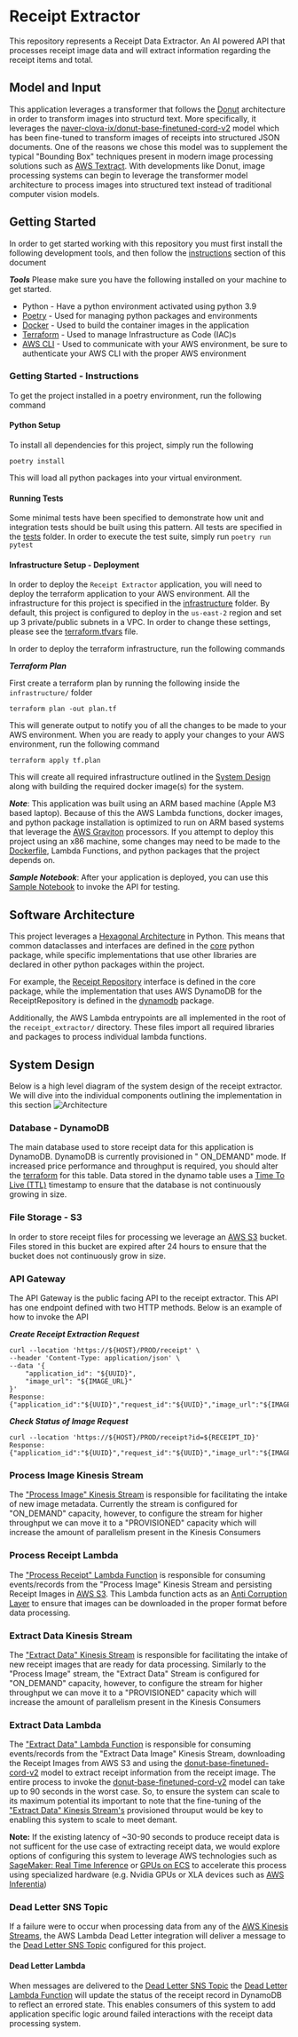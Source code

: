 # Receipt Extractor

This repository represents a Receipt Data Extractor. An AI powered API that processes receipt image data and will
extract information regarding the receipt items and total.

## Model and Input

This application leverages a transformer that follows the [Donut](https://arxiv.org/abs/2111.15664) architecture in
order to transform images into
structurd text. More specifically, it leverages
the [naver-clova-ix/donut-base-finetuned-cord-v2](https://huggingface.co/naver-clova-ix/donut-base-finetuned-cord-v2)
model which has been fine-tuned to transform images of receipts into structured JSON documents. One of the reasons we
chose this model was to supplement the typical "Bounding Box" techniques present in modern image processing solutions
such as [AWS Textract](https://aws.amazon.com/textract/). With developments like Donut, image processing systems can
begin to leverage the transformer model architecture to process images into structured text instead of traditional
computer vision models.

## Getting Started

In order to get started working with this repository you must first install the following development tools, and then
follow the [instructions](#getting-started---instructions) section of this document

***Tools***
Please make sure you have the following installed on your machine to get started.

- Python - Have a python environment activated using python 3.9
- [Poetry](https://python-poetry.org/) - Used for managing python packages and environments
- [Docker](https://www.docker.com/) - Used to build the container images in the application
- [Terraform](https://www.terraform.io/) - Used to manage Infrastructure as Code (IAC)s
- [AWS CLI](https://aws.amazon.com/cli/) - Used to communicate with your AWS environment, be sure to authenticate your
  AWS CLI with the proper AWS environment

### Getting Started - Instructions

To get the project installed in a poetry environment, run the following command

#### Python Setup

To install all dependencies for this project, simply run the following

```shell
poetry install
```

This will load all python packages into your virtual environment.

#### Running Tests

Some minimal tests have been specified to demonstrate how unit and integration tests should be built using this pattern.
All tests are specified in the [tests](tests) folder. In order to execute the test suite, simply run `poetry run pytest`

#### Infrastructure Setup - Deployment

In order to deploy the `Receipt Extractor` application, you will need to deploy the terraform application to your AWS
environment. All the infrastructure for this project is specified in the [infrastructure](infrastructure/) folder. By
default, this project is configured to deploy in the `us-east-2` region and set up 3 private/public subnets in a VPC. In
order to change these settings, please see the [terraform.tfvars](infrastructure/terraform.tfvars) file.

In order to deploy the terraform infrastructure, run the following commands

***Terraform Plan***

First create a terraform plan by running the following inside the `infrastructure/` folder

```shell
terraform plan -out plan.tf
```

This will generate output to notify you of all the changes to be made to your AWS environment. When you are ready to
apply your changes to your AWS environment, run the following command

```shell
terraform apply tf.plan 
```

This will create all required infrastructure outlined in the [System Design](#system-design) along with building the
required docker image(s) for the system.

***Note***: This application was built using an ARM based machine (Apple M3 based laptop). Because of this the AWS
Lambda functions, docker images, and python package installation is optimized to run on ARM based systems that leverage
the [AWS Graviton](https://aws.amazon.com/ec2/graviton/) processors. If you attempt to deploy this project using an x86
machine, some changes may need to be made to the [Dockerfile](Dockerfile), Lambda Functions, and python packages that
the project depends on.

***Sample Notebook***: After your application is deployed, you can use
this [Sample Notebook](notebooks/api_example.ipynb) to invoke the API for testing.

## Software Architecture

This project leverages a [Hexagonal Architecture](https://en.wikipedia.org/wiki/Hexagonal_architecture_(software)) in
Python. This means that common dataclasses and interfaces are defined in the [core](receipt_extractor/core/) python
package, while specific implementations that use other libraries are declared in other python packages within the
project.

For example, the [Receipt Repository](receipt_extractor/core/receipt.py#L112) interface is defined in the core package,
while the implementation that uses AWS DynamoDB for the ReceiptRepository is defined in
the [dynamodb](receipt_extractor/dynamodb) package.

Additionally, the AWS Lambda entrypoints are all implemented in the root of the `receipt_extractor/` directory. These
files import all required libraries and packages to process individual lambda functions.

## System Design

Below is a high level diagram of the system design of the receipt extractor. We will dive into the individual components
outlining the implementation in this section
![Architecture](content/receipt_extractor.drawio.png)

### Database - DynamoDB

The main database used to store receipt data for this application is DynamoDB. DynamoDB is currently provisioned in "
ON_DEMAND" mode. If increased price performance and throughput is required, you should alter
the [terraform](infrastructure/dynamo_receipt_table.tf) for this table. Data stored in the dynamo table uses
a [Time To Live (TTL)](https://docs.aws.amazon.com/amazondynamodb/latest/developerguide/TTL.html) timestamp to ensure
that the database is not continuously growing in size.

### File Storage - S3

In order to store receipt files for processing we leverage an [AWS S3](infrastructure/s3_bucket_receipt_data.tf) bucket.
Files stored in this bucket are expired after 24 hours to ensure that the bucket does not continuously grow in size.

### API Gateway

The API Gateway is the public facing API to the receipt extractor. This API has one endpoint defined with two HTTP
methods. Below is an example of how to invoke the API

***Create Receipt Extraction Request***

```shell
curl --location 'https://${HOST}/PROD/receipt' \
--header 'Content-Type: application/json' \
--data '{
    "application_id": "${UUID}", 
    "image_url": "${IMAGE_URL}"
}'
Response: 
{"application_id":"${UUID}","request_id":"${UUID}","image_url":"${IMAGE_URL}","status":"RECEIVED","file_path":null,"image_type":"jpg","data":null}
```

***Check Status of Image Request***

```shell
curl --location 'https://${HOST}/PROD/receipt?id=${RECEIPT_ID}'
Response: 
{"application_id":"${UUID}","request_id":"${UUID}","image_url":"${IMAGE_URL}","status":"PROCESSED","file_path":null,"image_type":"jpg","data":null}
```

### Process Image Kinesis Stream

The ["Process Image" Kinesis Stream](infrastructure/kinesis_streams.tf) is responsible for facilitating the intake of
new image metadata. Currently the stream is configured for "ON_DEMAND" capacity, however, to configure the stream for
higher throughput we can move it to a "PROVISIONED" capacity which will increase the amount of parallelism present in
the Kinesis Consumers

### Process Receipt Lambda

The ["Process Receipt" Lambda Function](infrastructure/lambda_process_receipt.tf) is responsible for consuming
events/records from the "Process Image" Kinesis Stream and persisting Receipt Images
in [AWS S3](infrastructure/s3_bucket_receipt_data.tf). This Lambda function acts as
an [Anti Corruption Layer](https://learn.microsoft.com/en-us/azure/architecture/patterns/anti-corruption-layer) to
ensure that images can be downloaded in the proper format before data processing.

### Extract Data Kinesis Stream

The ["Extract Data" Kinesis Stream](infrastructure/kinesis_streams.tf) is responsible for facilitating the intake of
new receipt images that are ready for data processing. Similarly to the "Process Image" stream, the "Extract Data"
Stream is configured for "ON_DEMAND" capacity, however, to configure the stream for
higher throughput we can move it to a "PROVISIONED" capacity which will increase the amount of parallelism present in
the Kinesis Consumers

### Extract Data Lambda

The ["Extract Data" Lambda Function](infrastructure/lambda_extract_data.tf) is responsible for consuming
events/records from the "Extract Data Image" Kinesis Stream, downloading the Receipt Images from AWS S3 and using
the [donut-base-finetuned-cord-v2](https://huggingface.co/naver-clova-ix/donut-base-finetuned-cord-v2) model to extract
receipt information from the receipt image. The entire process to invoke
the [donut-base-finetuned-cord-v2](https://huggingface.co/naver-clova-ix/donut-base-finetuned-cord-v2) model can take up
to 90 seconds in the worst case. So, to ensure the system can scale to its maximum potential its important to note that
the fine-tuning of the ["Extract Data" Kinesis Stream's](infrastructure/kinesis_streams.tf) provisioned throuput would
be key to enabling this system to scale to meet demant.

**Note:** If the existing latency of ~30-90 seconds to produce receipt data is not sufficent for the use case of
extracting receipt data, we would explore options of configuring this system to leverage AWS technologies such
as [SageMaker: Real Time Inference](https://docs.aws.amazon.com/sagemaker/latest/dg/realtime-endpoints.html)
or [GPUs on ECS](https://docs.aws.amazon.com/AmazonECS/latest/developerguide/ecs-gpu.html) to accelerate this process
using specialized hardware (e.g. Nvidia GPUs or XLA devices such
as [AWS Inferentia](https://aws.amazon.com/machine-learning/inferentia/))

### Dead Letter SNS Topic

If a failure were to occur when processing data from any of
the [AWS Kinesis Streams](infrastructure/kinesis_streams.tf), the AWS Lambda Dead Letter integration will deliver a
message to the [Dead Letter SNS Topic](infrastructure/sqs_dead_letters.tf) configured for this project.

#### Dead Letter Lambda

When messages are delivered to the [Dead Letter SNS Topic](infrastructure/sqs_dead_letters.tf)
the [Dead Letter Lambda Function](infrastructure/lambda_dead_letters.tf) will update the status of the receipt record in
DynamoDB to reflect an errored state. This enables consumers of this system to add application specific logic around
failed interactions with the receipt data processing system. 